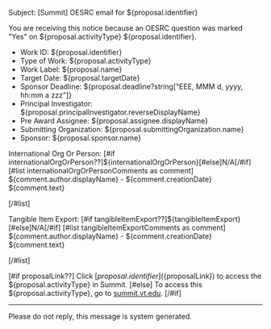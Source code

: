 Subject: [Summit] OESRC email for ${proposal.identifier}

You are receiving this notice because an OESRC question was marked "Yes" on ${proposal.activityType} ${proposal.identifier}.  

* Work ID: ${proposal.identifier}
* Type of Work: ${proposal.activityType}
* Work Label: ${proposal.name}
* Target Date: ${proposal.targetDate}
* Sponsor Deadline: ${proposal.deadline?string["EEE, MMM d, yyyy, hh:mm a zzz"]}
* Principal Investigator: ${proposal.principalInvestigator.reverseDisplayName}
* Pre Award Assignee: ${proposal.assignee.displayName}
* Submitting Organization: ${proposal.submittingOrganization.name}
* Sponsor: ${proposal.sponsor.name}

International Org Or Person: [#if internationalOrgOrPerson??]${internationalOrgOrPerson}[#else]N/A[/#if]
[#list internationalOrgOrPersonComments as comment]
    ${comment.author.displayName} - ${comment.creationDate}
    ${comment.text}   
    
[/#list]

Tangible Item Export: [#if tangibleItemExport??]${tangibleItemExport}[#else]N/A[/#if]
[#list tangibleItemExportComments as comment]
    ${comment.author.displayName} - ${comment.creationDate}
    ${comment.text}  

[/#list]

[#if proposalLink??]
Click [${proposal.identifier}](${proposalLink}) to access the ${proposal.activityType} in Summit.
[#else]
To access this ${proposal.activityType}, go to [summit.vt.edu](http://summit.vt.edu).
[/#if]

------------------------------------------------------------------------
Please do not reply, this message is system generated.
